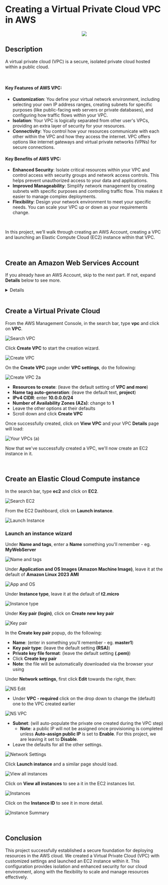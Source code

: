 # Creating a Virtual Private Cloud VPC in AWS

<p align="center">
<img src="https://github.com/Manny-D/Virtual-Private-Cloud-VPC/assets/99146530/b95ad2bf-ccb8-4822-a126-c29d9d5e55b5" />
</p>

## Description

A virtual private cloud (VPC) is a secure, isolated private cloud hosted within a public cloud. 

<br>

#### Key Features of AWS VPC:

- <b>Customization</b>: You define your virtual network environment, including selecting your own IP address ranges, creating subnets for specific purposes (like public-facing web servers or private databases), and configuring how traffic flows within your VPC.
- <b>Isolation</b>: Your VPC is logically separated from other user's VPCs, providing an extra layer of security for your resources.
- <b>Connectivity</b>: You control how your resources communicate with each other within the VPC and how they access the internet. VPC offers options like internet gateways and virtual private networks (VPNs) for secure connections.

#### Key Benefits of AWS VPC:

- <b>Enhanced Security</b>: Isolate critical resources within your VPC and control access with security groups and network access controls. This helps prevent unauthorized access to your data and applications.
- <b>Improved Manageability</b>: Simplify network management by creating subnets with specific purposes and controlling traffic flow. This makes it easier to manage complex deployments.
- <b>Flexibility</b>: Design your network environment to meet your specific needs. You can scale your VPC up or down as your requirements change.

<br>

In this project, we’ll walk through creating an AWS Account, creating a VPC and launching an Elastic Compute Cloud (EC2) instance within that VPC.

<br>

## Create an Amazon Web Services Account

If you already have an AWS Account, skip to the next part. If not, expand <b>Details</b> below to see more.
<details>
<summary>Details</summary>
 
<br>  

If you do not already have an AWS account, navigate to the following page to create one [https://aws.amazon.com/free](https://aws.amazon.com/free) and click on either Complete Signup or Create a Free Account.

![AWS Sign Up](https://github.com/Manny-D/Virtual-Private-Cloud-VPC/assets/99146530/60c3c592-9e8a-44d5-a7c8-74284d8cdc30)

When on the <b>Contact Information</b> page, select <b>Personal</b> for the Account type.
 
![Account Type](https://github.com/Manny-D/Virtual-Private-Cloud-VPC/assets/99146530/feaadbb9-de42-4ebb-b6c0-6901c0337891)

<b>Note</b>: you will be prompted to enter in credit card info. This is for identity verification and the card will only be charged if you exceed the Free Tier limits.

![CC](https://github.com/Manny-D/Virtual-Private-Cloud-VPC/assets/99146530/d31dd4ae-82db-4079-bdd0-c69649451c52)

Next you will be prompted to confirm your identity via a SMS code, then will be taken to the <b>Select a support plan</b> page, leave it at <b>Basic support - Free</b> and click <b>Complete sign up</b>.

![Free Tier](https://github.com/Manny-D/Virtual-Private-Cloud-VPC/assets/99146530/81256aff-4cfc-4697-8334-2cef1eef592c)

Sign up completed! Click on <b>Go to the AWS Management Console</b>.

![Sign up congrats](https://github.com/Manny-D/Virtual-Private-Cloud-VPC/assets/99146530/d60ae22b-4e1d-4235-9b3d-f30a36ec67aa)

Login to the AWS Management Console using the (default) <b>Root user</b> option. 

![Root user](https://github.com/Manny-D/Virtual-Private-Cloud-VPC/assets/99146530/f25d606b-96dd-42d9-85b3-a845951d3244)
</details>

<br>

##  Create a Virtual Private Cloud

From the AWS Management Console, in the search bar, type <b>vpc</b> and click on <b>VPC</b>. 

![Search VPC](https://github.com/Manny-D/Virtual-Private-Cloud-VPC/assets/99146530/6f196379-f8b0-4b52-899e-1c253dc24e15)

Click <b>Create VPC</b> to start the creation wizard.

![Create VPC](https://github.com/Manny-D/Virtual-Private-Cloud-VPC/assets/99146530/8a12a68a-b856-45b3-a639-a808c90e9a33)

On the <b>Create VPC</b> page under <b>VPC settings</b>, do the following:

![Create VPC 2a](https://github.com/Manny-D/Virtual-Private-Cloud-VPC/assets/99146530/0dfef9f1-1872-477a-a858-394d1227451e)

- <b>Resources to create</b>: (leave the default setting of <b>VPC and more</b>)
- <b>Name tag auto-generation</b>: (leave the default text, <b>project</b>)
- <b>IPv4 CIDR</b>: enter <b>10.0.0.0/24</b>
- <b>Number of Availability Zones (AZs)</b>: change to <b>1</b>
- Leave the other options at their defaults
- Scroll down and click <b>Create VPC</b>

Once successfully created, click on <b>View VPC</b> and your VPC <b>Details</b> page will load:

![Your VPCs (a)](https://github.com/Manny-D/Virtual-Private-Cloud-VPC/assets/99146530/808f3cb5-0a80-4e4e-b234-f13850d72fc9)

Now that we've successfully created a VPC, we'll now create an EC2 instance in it. 

<br>

## Create an Elastic Cloud Compute instance

In the search bar, type <b>ec2</b> and click on <b>EC2</b>.

![Search EC2](https://github.com/Manny-D/Virtual-Private-Cloud-VPC/assets/99146530/067326a9-fe4a-450b-902d-c72f1b8b6560)

From the EC2 Dashboard, click on <b>Launch instance</b>.

![Launch Instance](https://github.com/Manny-D/Virtual-Private-Cloud-VPC/assets/99146530/f1d05095-a5b4-4735-bedc-c3ae098dfed4)

### Launch an instance wizard
Under <b>Name and tags</b>, enter a <b>Name</b> something you'll remember - eg. <b>MyWebServer</b>

![Name and tags](https://github.com/Manny-D/Virtual-Private-Cloud-VPC/assets/99146530/c7b4284c-2b18-4c65-ac60-13d35b9f8c33)

Under <b>Application and OS Images (Amazon Machine Image)</b>, leave it at the default of <b>Amazon Linux 2023 AMI</b> 

![App and OS](https://github.com/Manny-D/Virtual-Private-Cloud-VPC/assets/99146530/598a3b54-4c0a-4d49-9427-ce9f65468a99)

Under <b>Instance type</b>, leave it at the default of <b>t2.micro</b>

![Instance type](https://github.com/Manny-D/Virtual-Private-Cloud-VPC/assets/99146530/c915c310-54e4-4c6f-82de-a4387f5a0073)

Under <b>Key pair (login)</b>, click on <b>Create new key pair</b> 

![Key pair](https://github.com/Manny-D/Virtual-Private-Cloud-VPC/assets/99146530/83fe3e3f-8788-4d33-a220-9c38f0752e66)

In the <b>Create key pair</b> popup, do the following: 
- <b>Name</b>: (enter in something you'll remember - eg. <b>master1</b>)
- <b>Key pair type</b>: (leave the default setting <b>(RSA)</b>)
- <b>Private key file format</b>: (leave the default setting <b>(.pem)</b>)
- Click <b>Create key pair</b>
- <b>Note</b>: the file will be automatically downloaded via the browser your using

Under <b>Network settings</b>, first click <b>Edit</b> towards the right, then: 

![NS Edit](https://github.com/Manny-D/Virtual-Private-Cloud-VPC/assets/99146530/fa55543d-9582-48b0-9883-0cd1a966a1a2)

- Under <b>VPC - required</b> click on the drop down to change the (default) one to the VPC created earlier

![NS VPC](https://github.com/Manny-D/Virtual-Private-Cloud-VPC/assets/99146530/cb70e526-a685-4d7b-8d8e-ddd0e1ff46fa)

- <b>Subnet</b>: (will auto-populate the private one created during the VPC step)
     - <b>Note</b>: a public IP will not be assigned once provisioning is completed unless <b>Auto-assign public IP</b> is set to <b>Enable</b>. For this project, we are leaving it set to <b>Disable</b>. 
- Leave the defaults for all the other settings.

![Network Settings](https://github.com/Manny-D/Virtual-Private-Cloud-VPC/assets/99146530/b93a5e50-7f76-45b6-9316-8ee6e10e1769)

Click <b>Launch instance</b> and a similar page should load. 

![View all instances](https://github.com/Manny-D/Virtual-Private-Cloud-VPC/assets/99146530/6405186e-cea1-49c3-8956-e6732a267138)

Click on <b>View all instances</b> to see a it in the EC2 instances list.

![Instances](https://github.com/Manny-D/Virtual-Private-Cloud-VPC/assets/99146530/86ea166d-2b78-4937-9332-e95fc5316b64)

Click on the <b>Instance ID</b> to see it in more detail.

![Instance Summary](https://github.com/Manny-D/Virtual-Private-Cloud-VPC/assets/99146530/ea2705c8-1c93-41db-a202-35ce5d388f2e)

<br>

## Conclusion

This project successfully established a secure foundation for deploying resources in the AWS cloud. We created a Virtual Private Cloud (VPC) with customized settings and launched an EC2 instance within it. This configuration provides isolation and enhanced security for our cloud environment, along with the flexibility to scale and manage resources effectively.
